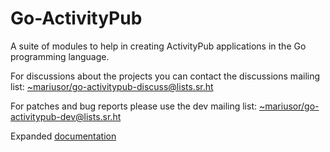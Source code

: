 # Go-ActivityPub

A suite of modules to help in creating ActivityPub applications in the Go programming language.

For discussions about the projects you can contact the discussions mailing list: [~mariusor/go-activitypub-discuss@lists.sr.ht](mailto:~mariusor/go-activitypub-discuss@lists.sr.ht)

For patches and bug reports please use the dev mailing list: [~mariusor/go-activitypub-dev@lists.sr.ht](mailto:~mariusor/go-activitypub-dev@lists.sr.ht)

Expanded [documentation](https://man.sr.ht/~mariusor/go-activitypub/go-ap/index.md)
